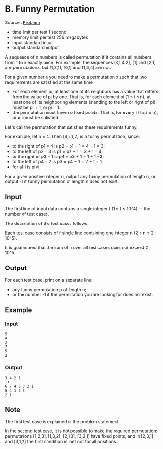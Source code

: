 # B. Funny Permutation

Source : [Problem](https://codeforces.com/problemset/problem/1741/B)

- time limit per test 1 second
- memory limit per test 256 megabytes
- input standard input
- output standard output

A sequence of n numbers is called permutation if it contains all numbers from 1 to n
exactly once. For example, the sequences [3,1,4,2], [1] and [2,1]
are permutations, but [1,2,1], [0,1] and [1,3,4] are not.

For a given number n you need to make a permutation p
such that two requirements are satisfied at the same time:

- For each element pi, at least one of its neighbors has a value that differs from the value of pi
  by one. That is, for each element pi (1 ≤ i ≤ n), at least one of its neighboring elements (standing to the left or right of pi) must be pi + 1, or pi − 1.
- the permutation must have no fixed points. That is, for every i (1 ≤ i ≤ n), pi ≠ i must be satisfied.

Let's call the permutation that satisfies these requirements funny.

For example, let n = 4. Then [4,3,1,2] is a funny permutation, since:

- to the right of p1 = 4 is p2 = p1 − 1 = 4 − 1 = 3;
- to the left of p2 = 3 is p1 = p2 + 1 = 3 + 1 = 4;
- to the right of p3 = 1 is p4 = p3 + 1 = 1 + 1 =2;
- to the left of p4 = 2 is p3 = p4 − 1 = 2 − 1 = 1.
- for all i is pi≠i.

For a given positive integer n, output any funny permutation of length n, or output -1 if funny permutation of length n does not exist.

## Input

The first line of input data contains a single integer t (1 ≤ t ≤ 10^4) — the number of test cases.

The description of the test cases follows.

Each test case consists of f single line containing one integer n (2 ≤ n ≤ 2 ⋅ 10^5).

It is guaranteed that the sum of n over all test cases does not exceed 2 ⋅ 10^5.

## Output

For each test case, print on a separate line:

- any funny permutation p of length n;
- or the number -1 if the permutation you are looking for does not exist.

## Example

### Input

    5
    4
    3
    7
    5
    2

### Output

    3 4 2 1
    -1
    6 7 4 5 3 2 1
    5 4 1 2 3
    2 1

## Note

The first test case is explained in the problem statement.

In the second test case, it is not possible to make the required permutation: permutations [1,2,3], [1,3,2], [2,1,3], [3,2,1] have fixed points, and in [2,3,1] and [3,1,2] the first condition is met not for all positions.
